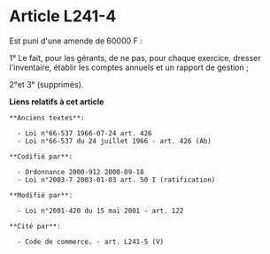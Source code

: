 # Article L241-4

Est puni d'une amende de 60000 F :

1° Le fait, pour les gérants, de ne pas, pour chaque exercice, dresser l'inventaire, établir les comptes annuels et un
rapport de gestion ;

2°et 3° (supprimés).

**Liens relatifs à cet article**

	**Anciens textes**:

	  - Loi n°66-537 1966-07-24 art. 426
	  - Loi n°66-537 du 24 juillet 1966 - art. 426 (Ab)

	**Codifié par**:

	  - Ordonnance 2000-912 2000-09-18
	  - Loi n°2003-7 2003-01-03 art. 50 I (ratification)

	**Modifié par**:

	  - Loi n°2001-420 du 15 mai 2001 - art. 122

	**Cité par**:

	  - Code de commerce. - art. L241-5 (V)

